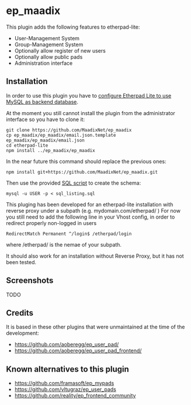 ep_maadix
=========

This plugin adds the following features to etherpad-lite:

- User-Management System
- Group-Management System
- Optionally allow register of new users
- Optionally allow public pads
- Administration interface

Installation
------------

In order to use this plugin you have to [configure Etherpad Lite to use MySQL as backend database](https://github.com/ether/etherpad-lite/wiki/How-to-use-Etherpad-Lite-with-MySQL).

At the moment you still cannot install the plugin from the administrator interface so you have to clone it:

    git clone https://github.com/MaadixNet/ep_maadix
    cp ep_maadix/ep_maadix/email.json.template ep_maadix/ep_maadix/email.json
    cd etherpad-lite
    npm install ../ep_maadix/ep_maadix

In the near future this command should replace the previous ones:

    npm install git+https://github.com/MaadixNet/ep_maadix.git

Then use the provided [SQL script](/sql_listing.sql) to create the schema:

    mysql -u USER -p < sql_listing.sql

This pluging has been developed for an etherpad-lite installation with reverse proxy under a subpath (e.g. mydomain.com/etherpad/ )
For now you still need  to add the following line in your Vhost config, in order to redirect properly non-logged in users  

    RedirectMatch Permanent ^/login$ /etherpad/login  

where /etherpad/ is the nemae of your subpath.  

It should also work for an installation without Reverse Proxy, but it has not been tested.

Screenshots
-----------

TODO


Credits
-------

It is based in these other plugins that were unmaintained at the time of the development:

- https://github.com/aoberegg/ep_user_pad/
- https://github.com/aoberegg/ep_user_pad_frontend/

Known alternatives to this plugin
---------------------------------

- https://github.com/framasoft/ep_mypads
- https://github.com/vltugraz/ep_user_pads
- https://github.com/reality/ep_frontend_community


